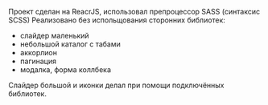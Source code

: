 Проект сделан на ReacrJS, использовал препроцессор SASS (синтаксис SCSS)
Реализовано без испольщования сторонних библиотек:
- слайдер маленький
- небольшой каталог с табами
- аккорлион
- пагинация
- модалка, форма коллбека

Слайдер большой и иконки делал при помощи подключённых библиотек.

